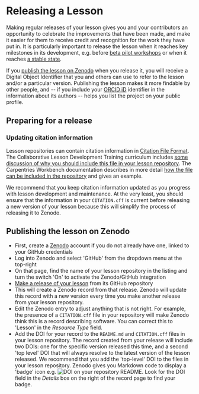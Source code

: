 # Releasing a Lesson
Making regular releases of your lesson gives you and your contributors an opportunity to celebrate the improvements that have been made, and make it easier for them to receive credit and recognition for the work they have put in.
It is particularly important to release the lesson when it reaches key milestones in its development, e.g. before [beta pilot workshops](lesson-pilots.md) or when it reaches [a stable state](./lesson-life-cycle.md).

If you [publish the lesson on Zenodo](#publishing-the-lesson-on-zenodo) when you release it, you will receive a Digital Object Identifier that you and others can use to refer to the lesson and/or a particular version.
Publishing the lesson makes it more findable by other people, and -- if you include your [ORCID iD](https://info.orcid.org/what-is-orcid/) identifier in the information about its authors -- helps you list the project on your public profile.

## Preparing for a release

### Updating citation information
Lesson repositories can contain citation information in [Citation File Format](https://citation-file-format.github.io/).
The Collaborative Lesson Development Training curriculum includes [some discussion of why you should include this file in your lesson repository](https://carpentries.github.io/lesson-development-training/collaborating-newcomers.html#helping-people-cite-your-lesson).
The Carpentries Workbench documentation describes in more detail [how the file can be included in the repository](https://carpentries.github.io/sandpaper-docs/editing.html#making-your-lesson-citable) and gives an example.

We recommend that you keep citation information updated as you progress with lesson development and maintenance.
At the very least, you should ensure that the information in your `CITATION.cff` is current before releasing a new version of your lesson because this will simplify the process of releasing it to Zenodo.

## Publishing the lesson on Zenodo

* First, create a [Zenodo](https://zenodo.org/) account if you do not already have one, linked to your GitHub credentials
* Log into Zenodo and select 'GitHub' from the dropdown menu at the top-right
* On that page, find the name of your lesson repository in the listing and turn the switch 'On' to activate the Zenodo/GitHub integration
* [Make a release of your lesson](https://docs.github.com/en/repositories/releasing-projects-on-github/managing-releases-in-a-repository#creating-a-release) from its GitHub repository
* This will create a Zenodo record from that release.
  Zenodo will update this record with a new version every time you make another release from your lesson repository. 
* Edit the Zenodo entry to adjust anything that is not right.
  For example, the presence of a `CITATION.cff` file in your repository will make Zenodo think this is a record describing software.
  You can correct this to 'Lesson' in the _Resource Type_ field.
* Add the DOI for your record to the `README.md` and `CITATION.cff` files in your lesson repository.
  The record created from your release will include two DOIs: one for the specific version released this time, and a second 'top level' DOI that will always resolve to the latest version of the lesson released. 
  We recommend that you add the 'top-level' DOI to the files in your lesson repository. Zenodo gives you Markdown code to display a 'badge' icon e.g. ![DOI](https://zenodo.org/badge/DOI/10.5281/zenodo.8415001.svg) on your repository README. 
  Look for the DOI field in the _Details_ box on the right of the record page to find your badge.


